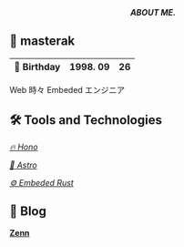 <div align="center">
    <i>
      <b>
        ABOUT ME.
      </b>
    </i>
</div>

## &#x1f914; masterak

| &#x1f382; Birthday | 1998. 09 | 26 |
| --- | :---: | --- |

<p>
    Web 時々 Embeded エンジニア<br>
</p>

## &#x1f6e0; Tools and Technologies

*[&#x1f525; Hono](https://hono.dev/)*

*[&#x1f680; Astro](https://astro.build/)*

*[&#x2699; Embeded Rust](https://www.rust-lang.org/what/embedded/)*

## &#x1f4d2; Blog

**[Zenn](https://zenn.dev/masterak)**

